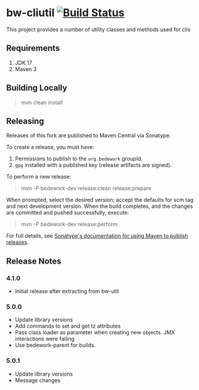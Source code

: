 # bw-cliutil [![Build Status](https://travis-ci.org/Bedework/bw-util.svg)](https://travis-ci.org/Bedework/bw-util)
This project provides a number of utility classes and methods used for clis

## Requirements

1. JDK 17
2. Maven 3

## Building Locally

> mvn clean install

## Releasing

Releases of this fork are published to Maven Central via Sonatype.

To create a release, you must have:

1. Permissions to publish to the `org.bedework` groupId.
2. `gpg` installed with a published key (release artifacts are signed).

To perform a new release:

> mvn -P bedework-dev release:clean release:prepare

When prompted, select the desired version; accept the defaults for scm tag and next development version.
When the build completes, and the changes are committed and pushed successfully, execute:

> mvn -P bedework-dev release:perform

For full details, see [Sonatype's documentation for using Maven to publish releases](http://central.sonatype.org/pages/apache-maven.html).

## Release Notes
### 4.1.0
* Initial release after extracting from bw-util

### 5.0.0
* Update library versions 
* Add commands to set and get tz attributes
* Pass class loader as parameter when creating new objects. JMX interactions were failing
* Use bedework-parent for builds.

### 5.0.1
* Update library versions 
* Message changes



